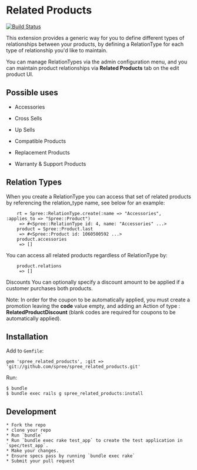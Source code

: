 Related Products
================

[![Build
Status](https://secure.travis-ci.org/spree/spree_related_products.png)](http://travis-ci.org/spree/spree_related_products)

This extension provides a generic way for you to define different types of relationships between your products, by defining a RelationType for each type of relationship you'd like to maintain.

You can manage RelationTypes via the admin configuration menu, and you can maintain product relationships via __Related Products__ tab on the edit product UI.

Possible uses
-------------

* Accessories

* Cross Sells

* Up Sells

* Compatible Products

* Replacement Products

* Warranty & Support Products

Relation Types
--------------
When you create a RelationType you can access that set of related products by referencing the relation_type name, see below for an example:

        rt = Spree::RelationType.create(:name => "Accessories", :applies_to => "Spree::Product")
         => #<Spree::RelationType id: 4, name: "Accessories" ...>
        product = Spree::Product.last
         => #<Spree::Product id: 1060500592 ...>
        product.accessories
         => []

You can access all related products regardless of RelationType by:

        product.relations
         => []

Discounts
You can optionally specify a discount amount to be applied if a customer purchases both products.

Note: In order for the coupon to be automatically applied, you must create a promotion leaving the __code__ value empty, and adding an Action of type : __RelatedProductDiscount__  (blank codes are required for coupons to be automatically applied).

Installation
------------

Add to `Gemfile`:

    gem 'spree_related_products', :git => 'git://github.com/spree/spree_related_products.git'

Run:

    $ bundle
    $ bundle exec rails g spree_related_products:install

Development
-----------

    * Fork the repo
    * clone your repo
    * Run `bundle`
    * Run `bundle exec rake test_app` to create the test application in `spec/test_app`.
    * Make your changes.
    * Ensure specs pass by running `bundle exec rake`
    * Submit your pull request
